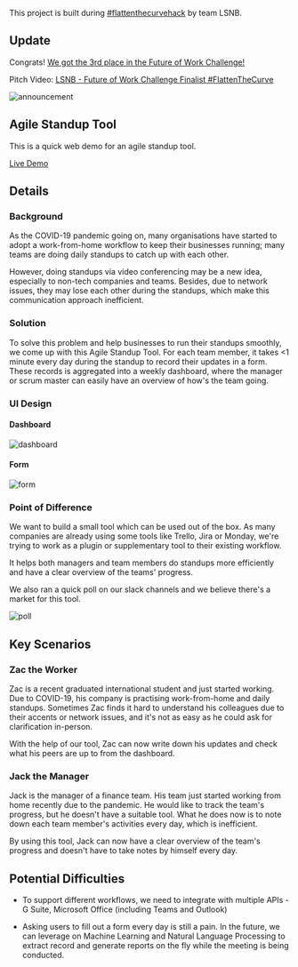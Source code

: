 This project is built during [#flattenthecurvehack](https://membership.acs.org.au/flattenthecurvehack.html) by team LSNB.

## Update

Congrats! [We got the 3rd place in the Future of Work Challenge!](https://membership.acs.org.au/flattenthecurvehack.html)

Pitch Video: [LSNB - Future of Work Challenge Finalist #FlattenTheCurve](https://youtu.be/rBVj2532hnk)

![announcement ](https://user-images.githubusercontent.com/7725516/79224718-f2b37080-7e9e-11ea-98f9-95946c6e3503.png)

## Agile Standup Tool

This is a quick web demo for an agile standup tool. 

[Live Demo](http://ahouinu.github.io/lsnb)

## Details

### Background

As the COVID-19 pandemic going on, many organisations have started to adopt a work-from-home workflow to keep their businesses running; many teams are doing daily standups to catch up with each other.

However, doing standups via video conferencing may be a new idea, especially to non-tech companies and teams. Besides, due to network issues, they may lose each other during the standups, which make this communication approach inefficient.

### Solution

To solve this problem and help businesses to run their standups smoothly, we come up with this Agile Standup Tool. For each team member, it takes <1 minute every day during the standup to record their updates in a form. These records is aggregated into a weekly dashboard, where the manager or scrum master can easily have an overview of how's the team going.

### UI Design

#### Dashboard

![dashboard](https://user-images.githubusercontent.com/7725516/79036827-5aec2300-7c0f-11ea-8242-9332a7547e3a.png)

#### Form

![form](https://user-images.githubusercontent.com/7725516/79036830-663f4e80-7c0f-11ea-8610-1a1e58980a04.png)

### Point of Difference

We want to build a small tool which can be used out of the box. As many companies are already using some tools like Trello, Jira or Monday, we're trying to work as a plugin or supplementary tool to their existing workflow. 

It helps both managers and team members do standups more efficiently and have a clear overview of the teams' progress.

We also ran a quick poll on our slack channels and we believe there's a market for this tool.

![poll](https://user-images.githubusercontent.com/7725516/79038488-f6d05b80-7c1c-11ea-8a59-77a63a42dbb2.png)

## Key Scenarios

### Zac the Worker

Zac is a recent graduated international student and just started working. Due to COVID-19, his company is practising work-from-home and daily standups. Sometimes Zac finds it hard to understand his colleagues due to their accents or network issues, and it's not as easy as he could ask for clarification in-person.

With the help of our tool, Zac can now write down his updates and check what his peers are up to from the dashboard.

### Jack the Manager

Jack is the manager of a finance team. His team just started working from home recently due to the pandemic. He would like to track the team's progress, but he doesn't have a suitable tool. What he does now is to note down each team member's activities every day, which is inefficient.

By using this tool, Jack can now have a clear overview of the team's progress and doesn't have to take notes by himself every day.

## Potential Difficulties

* To support different workflows, we need to integrate with multiple APIs - G Suite, Microsoft Office (including Teams and Outlook)

* Asking users to fill out a form every day is still a pain. In the future, we can leverage on Machine Learning and Natural Language Processing to extract record and generate reports on the fly while the meeting is being conducted.
